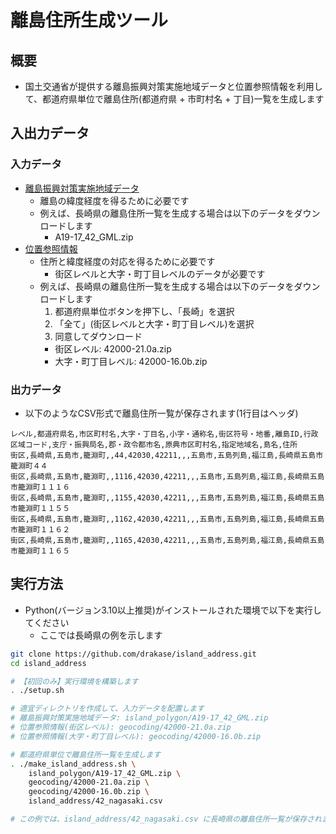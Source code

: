 # 離島住所生成ツール

## 概要
* 国土交通省が提供する離島振興対策実施地域データと位置参照情報を利用して、都道府県単位で離島住所(都道府県 + 市町村名 + 丁目)一覧を生成します

## 入出力データ
### 入力データ
* [離島振興対策実施地域データ](https://nlftp.mlit.go.jp/ksj/gml/datalist/KsjTmplt-A19-v4_0.html)
  * 離島の緯度経度を得るために必要です
  * 例えば、長崎県の離島住所一覧を生成する場合は以下のデータをダウンロードします
    * A19-17_42_GML.zip
* [位置参照情報](https://nlftp.mlit.go.jp/cgi-bin/isj/dls/_choose_method.cgi)
  * 住所と緯度経度の対応を得るために必要です
    * 街区レベルと大字・町丁目レベルのデータが必要です
  * 例えば、長崎県の離島住所一覧を生成する場合は以下のデータをダウンロードします
    1. 都道府県単位ボタンを押下し、「長崎」を選択
    2. 「全て」(街区レベルと大字・町丁目レベル)を選択
    3. 同意してダウンロード
      * 街区レベル: 42000-21.0a.zip
      * 大字・町丁目レベル: 42000-16.0b.zip
### 出力データ
* 以下のようなCSV形式で離島住所一覧が保存されます(1行目はヘッダ)
```csv
レベル,都道府県名,市区町村名,大字・丁目名,小字・通称名,街区符号・地番,離島ID,行政区域コード,支庁・振興局名,郡・政令都市名,原典市区町村名,指定地域名,島名,住所
街区,長崎県,五島市,籠淵町,,44,42030,42211,,,五島市,五島列島,福江島,長崎県五島市籠淵町４４
街区,長崎県,五島市,籠淵町,,1116,42030,42211,,,五島市,五島列島,福江島,長崎県五島市籠淵町１１１６
街区,長崎県,五島市,籠淵町,,1155,42030,42211,,,五島市,五島列島,福江島,長崎県五島市籠淵町１１５５
街区,長崎県,五島市,籠淵町,,1162,42030,42211,,,五島市,五島列島,福江島,長崎県五島市籠淵町１１６２
街区,長崎県,五島市,籠淵町,,1165,42030,42211,,,五島市,五島列島,福江島,長崎県五島市籠淵町１１６５
```

## 実行方法
* Python(バージョン3.10以上推奨)がインストールされた環境で以下を実行してください
  * ここでは長崎県の例を示します
```bash
git clone https://github.com/drakase/island_address.git
cd island_address

# 【初回のみ】実行環境を構築します
. ./setup.sh

# 適宜ディレクトリを作成して、入力データを配置します
# 離島振興対策実施地域データ: island_polygon/A19-17_42_GML.zip
# 位置参照情報(街区レベル): geocoding/42000-21.0a.zip
# 位置参照情報(大字・町丁目レベル): geocoding/42000-16.0b.zip

# 都道府県単位で離島住所一覧を生成します
. ./make_island_address.sh \
    island_polygon/A19-17_42_GML.zip \
    geocoding/42000-21.0a.zip \
    geocoding/42000-16.0b.zip \
    island_address/42_nagasaki.csv

# この例では、island_address/42_nagasaki.csv に長崎県の離島住所一覧が保存されます
```
